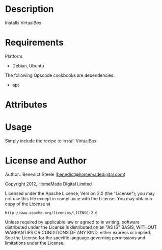 Description
===========

Installs VirtualBox

Requirements
============

Platform: 

* Debian, Ubuntu

The following Opscode cookbooks are dependencies:

* apt

Attributes
==========

Usage
=====

Simply include the recipe to install VirtualBox

License and Author
==================

Author:: Benedict Steele (<benedict@homemadedigital.com>)

Copyright 2012, HomeMade Digital Limited

Licensed under the Apache License, Version 2.0 (the "License");
you may not use this file except in compliance with the License.
You may obtain a copy of the License at

    http://www.apache.org/licenses/LICENSE-2.0

Unless required by applicable law or agreed to in writing, software
distributed under the License is distributed on an "AS IS" BASIS,
WITHOUT WARRANTIES OR CONDITIONS OF ANY KIND, either express or implied.
See the License for the specific language governing permissions and
limitations under the License.
